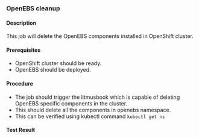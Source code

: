 ### OpenEBS cleanup

#### Description

This job will delete the OpenEBS components installed in OpenShift cluster.

#### Prerequisites

- OpenShift cluster should be ready.
- OpenEBS should be deployed.

#### Procedure

- The job should trigger the litmusbook which is capable of deleting OpenEBS specific components in the cluster.
- This should delete all the components in openebs namespace.
- This can be verified using kubectl command `kubectl get ns`

#### Test Result

